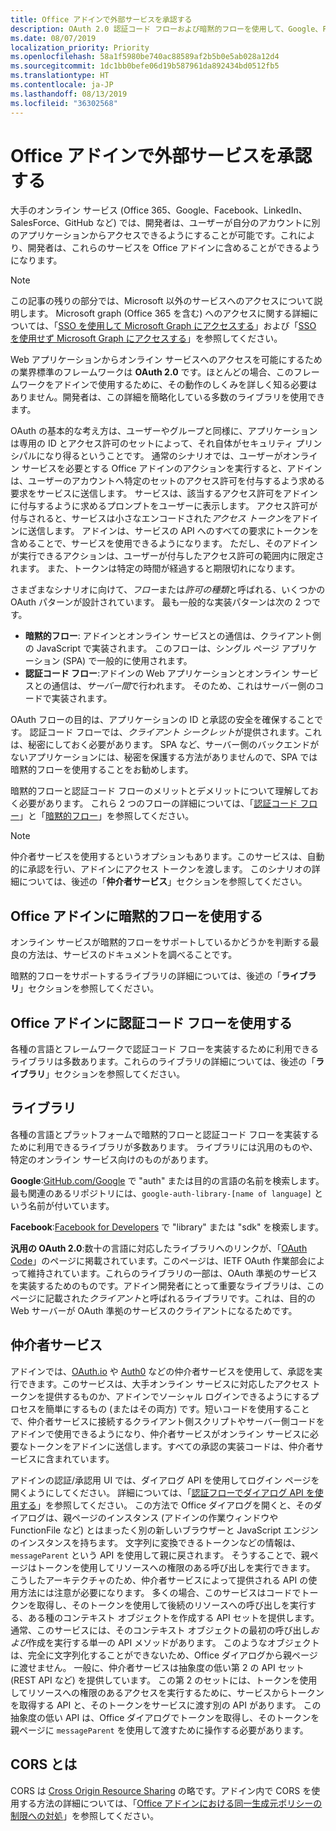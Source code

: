 ```yaml
---
title: Office アドインで外部サービスを承認する
description: OAuth 2.0 認証コード フローおよび暗黙的フローを使用して、Google、Facebook、LinkedIn、SalesForce、および GitHub などの Microsoft 以外のデータソースに対する承認を取得します。
ms.date: 08/07/2019
localization_priority: Priority
ms.openlocfilehash: 58a1f5980be740ac88589af2b5b0e5ab028a12d4
ms.sourcegitcommit: 1dc1bb0befe06d19b587961da892434bd0512fb5
ms.translationtype: HT
ms.contentlocale: ja-JP
ms.lasthandoff: 08/13/2019
ms.locfileid: "36302568"
---
```

# <a name="authorize-external-services-in-your-office-add-in"></a>Office アドインで外部サービスを承認する

大手のオンライン サービス (Office 365、Google、Facebook、LinkedIn、SalesForce、GitHub など) では、開発者は、ユーザーが自分のアカウントに別のアプリケーションからアクセスできるようにすることが可能です。これにより、開発者は、これらのサービスを Office アドインに含めることができるようになります。

> [!NOTE]
> この記事の残りの部分では、Microsoft 以外のサービスへのアクセスについて説明します。 Microsoft graph (Office 365 を含む) へのアクセスに関する詳細については、「[SSO を使用して Microsoft Graph にアクセスする](overview-authn-authz.md#access-to-microsoft-graph-with-sso)」および「[SSO を使用せず Microsoft Graph にアクセスする](overview-authn-authz.md#access-to-microsoft-graph-without-sso)」を参照してください。

Web アプリケーションからオンライン サービスへのアクセスを可能にするための業界標準のフレームワークは **OAuth 2.0** です。ほとんどの場合、このフレームワークをアドインで使用するために、その動作のしくみを詳しく知る必要はありません。開発者は、この詳細を簡略化している多数のライブラリを使用できます。

OAuth の基本的な考え方は、ユーザーやグループと同様に、アプリケーションは専用の ID とアクセス許可のセットによって、それ自体がセキュリティ プリンシパルになり得るということです。 通常のシナリオでは、ユーザーがオンライン サービスを必要とする Office アドインのアクションを実行すると、アドインは、ユーザーのアカウントへ特定のセットのアクセス許可を付与するよう求める要求をサービスに送信します。 サービスは、該当するアクセス許可をアドインに付与するように求めるプロンプトをユーザーに表示します。 アクセス許可が付与されると、サービスは小さなエンコードされた*アクセス トークン*をアドインに送信します。 アドインは、サービスの API へのすべての要求にトークンを含めることで、サービスを使用できるようになります。 ただし、そのアドインが実行できるアクションは、ユーザーが付与したアクセス許可の範囲内に限定されます。 また、トークンは特定の時間が経過すると期限切れになります。

さまざまなシナリオに向けて、*フロー*または*許可の種類*と呼ばれる、いくつかの OAuth パターンが設計されています。 最も一般的な実装パターンは次の 2 つです。

- **暗黙的フロー**: アドインとオンライン サービスとの通信は、クライアント側の JavaScript で実装されます。 このフローは、シングル ページ アプリケーション (SPA) で一般的に使用されます。
- **認証コード フロー**:アドインの Web アプリケーションとオンライン サービスとの通信は、*サーバー間*で行われます。 そのため、これはサーバー側のコードで実装されます。

OAuth フローの目的は、アプリケーションの ID と承認の安全を確保することです。 認証コード フローでは、*クライアント シークレット*が提供されます。これは、秘密にしておく必要があります。 SPA など、サーバー側のバックエンドがないアプリケーションには、秘密を保護する方法がありませんので、SPA では暗黙的フローを使用することをお勧めします。

暗黙的フローと認証コード フローのメリットとデメリットについて理解しておく必要があります。 これら 2 つのフローの詳細については、「[認証コード フロー](https://tools.ietf.org/html/rfc6749#section-1.3.1)」と「[暗黙的フロー](https://tools.ietf.org/html/rfc6749#section-1.3.2)」を参照してください。

> [!NOTE]
> 仲介者サービスを使用するというオプションもあります。このサービスは、自動的に承認を行い、アドインにアクセス トークンを渡します。 このシナリオの詳細については、後述の「**仲介者サービス**」セクションを参照してください。

## <a name="using-the-implicit-flow-in-office-add-ins"></a>Office アドインに暗黙的フローを使用する

オンライン サービスが暗黙的フローをサポートしているかどうかを判断する最良の方法は、サービスのドキュメントを調べることです。

暗黙的フローをサポートするライブラリの詳細については、後述の「**ライブラリ**」セクションを参照してください。

## <a name="using-the-authorization-code-flow-in-office-add-ins"></a>Office アドインに認証コード フローを使用する

各種の言語とフレームワークで認証コード フローを実装するために利用できるライブラリは多数あります。これらのライブラリの詳細については、後述の「**ライブラリ**」セクションを参照してください。

## <a name="libraries"></a>ライブラリ

各種の言語とプラットフォームで暗黙的フローと認証コード フローを実装するために利用できるライブラリが多数あります。 ライブラリには汎用のものや、特定のオンライン サービス向けのものがあります。

**Google**:[GitHub.com/Google](https://github.com/google) で "auth" または目的の言語の名前を検索します。最も関連のあるリポジトリには、`google-auth-library-[name of language]` という名前が付いています。

**Facebook**:[Facebook for Developers](https://developers.facebook.com) で "library" または "sdk" を検索します。

**汎用の OAuth 2.0**:数十の言語に対応したライブラリへのリンクが、「[OAuth Code](https://oauth.net/code/)」のページに掲載されています。このページは、IETF OAuth 作業部会によって維持されています。これらのライブラリの一部は、OAuth 準拠のサービスを実装するためのものです。アドイン開発者にとって重要なライブラリは、このページに記載された*クライアント*と呼ばれるライブラリです。これは、目的の Web サーバーが OAuth 準拠のサービスのクライアントになるためです。

## <a name="middleman-services"></a>仲介者サービス

アドインでは、[OAuth.io](https://oauth.io) や [Auth0](https://auth0.com) などの仲介者サービスを使用して、承認を実行できます。このサービスは、大手オンライン サービスに対応したアクセス トークンを提供するものか、アドインでソーシャル ログインできるようにするプロセスを簡単にするもの (またはその両方) です。短いコードを使用することで、仲介者サービスに接続するクライアント側スクリプトやサーバー側コードをアドインで使用できるようになり、仲介者サービスがオンライン サービスに必要なトークンをアドインに送信します。すべての承認の実装コードは、仲介者サービスに含まれています。 

アドインの認証/承認用 UI では、ダイアログ API を使用してログイン ページを開くようにしてください。 詳細については、「[認証フローでダイアログ API を使用する](dialog-api-in-office-add-ins.md#use-the-dialog-apis-in-an-authentication-flow)」を参照してください。 この方法で Office ダイアログを開くと、そのダイアログは、親ページのインスタンス (アドインの作業ウィンドウや FunctionFile など) とはまったく別の新しいブラウザーと JavaScript エンジンのインスタンスを持ちます。 文字列に変換できるトークンなどの情報は、`messageParent` という API を使用して親に戻されます。 そうすることで、親ページはトークンを使用してリソースへの権限のある呼び出しを実行できます。 こうしたアーキテクチャのため、仲介者サービスによって提供される API の使用方法には注意が必要になります。 多くの場合、このサービスはコードでトークンを取得し、そのトークンを使用して後続のリソースへの呼び出しを実行する、ある種のコンテキスト オブジェクトを作成する API セットを提供します。 通常、このサービスには、そのコンテキスト オブジェクトの最初の呼び出し*および*作成を実行する単一の API メソッドがあります。 このようなオブジェクトは、完全に文字列化することができないため、Office ダイアログから親ページに渡せません。 一般に、仲介者サービスは抽象度の低い第 2 の API セット (REST API など) を提供しています。 この第 2 のセットには、トークンを使用してリソースへの権限のあるアクセスを実行するために、サービスからトークンを取得する API と、そのトークンをサービスに渡す別の API があります。 この抽象度の低い API は、Office ダイアログでトークンを取得し、そのトークンを親ページに `messageParent` を使用して渡すために操作する必要があります。 

## <a name="what-is-cors"></a>CORS とは

CORS は [Cross Origin Resource Sharing](https://developer.mozilla.org/docs/Web/HTTP/Access_control_CORS) の略です。アドイン内で CORS を使用する方法の詳細については、「[Office アドインにおける同一生成元ポリシーの制限への対処](addressing-same-origin-policy-limitations.md)」を参照してください。
